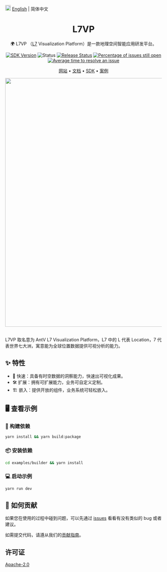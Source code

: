 <img src="https://gw.alipayobjects.com/zos/antfincdn/R8sN%24GNdh6/language.svg" width="18"> [English](./README.en-US.md) | 简体中文

<h1 align="center">L7VP</h1>

<div align="center">

🌍 L7VP （<a href="https://github.com/antvis/L7">L7</a> Visualization Platform）是一款地理空间智能应用研发平台。

[![SDK Version](https://badgen.net/npm/v/@antv/li-sdk)](https://npmjs.com/@antv/li-sdk) ![Status](https://badgen.net/github/status/antvis/L7VP) [![Release Status](https://github.com/antvis/L7VP/workflows/release/badge.svg?branch=master)](https://github.com/antvis/L7VP/actions?query=workflow:release) [![Percentage of issues still open](http://isitmaintained.com/badge/open/antvis/l7vp.svg)](http://isitmaintained.com/project/antvis/l7vp 'Percentage of issues still open') [![Average time to resolve an issue](http://isitmaintained.com/badge/resolution/antvis/l7vp.svg)](http://isitmaintained.com/project/antvis/l7vp 'Average time to resolve an issue')

<p align="center">
  <a href="https://locationinsight.antv.antgroup.com">网站</a> •
  <a href="https://www.yuque.com/antv/htpfbw">文档</a> •
  <a href="https://www.yuque.com/antv/htpfbw/cmp1vz2u5p07ghrt">SDK</a> •
  <a href="https://locationinsight.antv.antgroup.com/#/case">案例</a>
</p>

<div align="center">
  <img src="https://mdn.alipayobjects.com/huamei_qa8qxu/afts/img/A*EAcUQb_UzAEAAAAAAAAAAAAADmJ7AQ/original.png" width="800">
</div>

</div>

<br>

L7VP 取名意为 AntV L7 Visualization Platform，L7 中的 L 代表 Location，7 代表世界七大洲，寓意能为全球位置数据提供可视分析的能力。

## ✨ 特性

- 🚀 快速：具备有时空数据的洞察能力，快速出可视化成果。
- 🛠 扩展：拥有可扩展能力，业务可自定义定制。
- 🏗 嵌入：提供开放的组件，业务系统可轻松嵌入。

## 🖥 查看示例

### 🔨 构建依赖

```bash
yarn install && yarn build:package
```

### 📦 安装依赖

```bash
cd examples/builder && yarn install
```

### 💻 启动示例

```bash
yarn run dev
```

## 🤝 如何贡献

如果您在使用的过程中碰到问题，可以先通过 [issues](https://github.com/antvis/l7vp/issues) 看看有没有类似的 bug 或者建议。

如需提交代码，请遵从我们的[贡献指南](https://github.com/antvis/l7vp/blob/master/CONTRIBUTING.zh-CN.md)。

## 许可证

[Apache-2.0](./LICENSE)
